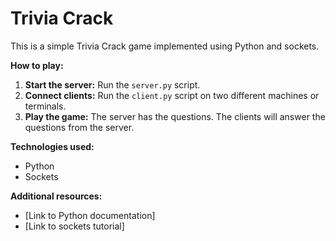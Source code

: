 # Trivia Crack 

This is a simple Trivia Crack game implemented using Python and sockets.

**How to play:**
1. **Start the server:** Run the `server.py` script.
2. **Connect clients:** Run the `client.py` script on two different machines or terminals.
3. **Play the game:** The server has the questions. The clients will answer the questions from the server.

**Technologies used:**
* Python
* Sockets

**Additional resources:**
* [Link to Python documentation]
* [Link to sockets tutorial]
    

